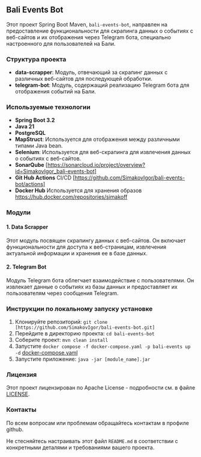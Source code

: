 ## Bali Events Bot

Этот проект Spring Boot Maven, `bali-events-bot`, направлен на предоставление функциональности для скрапинга данных о событиях с веб-сайтов и их отображения
через Telegram бота, специально настроенного для пользователей на Бали.

### Структура проекта

- **data-scrapper**: Модуль, отвечающий за скрапинг данных с различных веб-сайтов для последующей обработки.
- **telegram-bot**: Модуль, содержащий реализацию Telegram бота для отображения событий на Бали.

### Используемые технологии

- **Spring Boot 3.2**
- **Java 21**
- **PostgreSQL**
- **MapStruct**: Используется для отображения между различными типами Java bean.
- **Selenium**: Используется для веб-скрапинга для извлечения данных о событиях с веб-сайтов.
- **SonarQube** [https://sonarcloud.io/project/overview?id=SimakovIgor_bali-events-bot]
- **Git Hub Actions** CI/CD [https://github.com/SimakovIgor/bali-events-bot/actions]
- **Docker Hub** Используется для хранения образов https://hub.docker.com/repositories/simakoff

### Модули

#### 1. Data Scrapper

Этот модуль посвящен скрапингу данных с веб-сайтов. Он включает функциональности для доступа к веб-страницам,
извлечения актуальной информации и хранения ее в базе данных.

#### 2. Telegram Bot

Модуль Telegram бота облегчает взаимодействие с пользователями. Он извлекает данные о событиях из
базы данных и предоставляет их пользователям через сообщения Telegram.

### Инструкции по локальному запуску установке

1. Клонируйте репозиторий: `git clone [https://github.com/SimakovIgor/bali-events-bot.git]`
2. Перейдите в директорию проекта: `cd bali-events-bot`
3. Соберите проект: `mvn clean install`
4. Запустите `docker compose -f docker-compose.yaml -p bali-events up -d` [docker-compose.yaml](docker-compose.yaml)
5. Запустите приложение: `java -jar [module_name].jar`

### Лицензия

Этот проект лицензирован по Apache License - подробности см. в файле [LICENSE](LICENSE).

### Контакты

По всем вопросам или проблемам обращайтесь контактам в профиле github.

Не стесняйтесь настраивать этот файл `README.md` в соответствии с конкретными деталями и требованиями вашего проекта.
